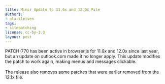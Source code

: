 ```yaml
---
title: Minor Update to 11.6x and 12.0x File
authors:
- ola-kleiven
tags:
- sitepatching
license: cc-by-3.0
layout: post
---
```

PATCH-770 has been active in browser.js for 11.6x and 12.0x since last year, but an update on outlook.com made it no longer apply. This update modifies the patch to work again, making menus and messages clickable.<br/><br/>The release also removes some patches that were earlier removed from the 12.1x file.
